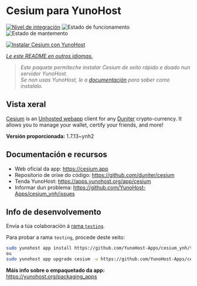 <!--
NOTA: Este README foi creado automáticamente por <https://github.com/YunoHost/apps/tree/master/tools/readme_generator>
NON debe editarse manualmente.
-->

# Cesium para YunoHost

[![Nivel de integración](https://dash.yunohost.org/integration/cesium.svg)](https://dash.yunohost.org/appci/app/cesium) ![Estado de funcionamento](https://ci-apps.yunohost.org/ci/badges/cesium.status.svg) ![Estado de mantemento](https://ci-apps.yunohost.org/ci/badges/cesium.maintain.svg)

[![Instalar Cesium con YunoHost](https://install-app.yunohost.org/install-with-yunohost.svg)](https://install-app.yunohost.org/?app=cesium)

*[Le este README en outros idiomas.](./ALL_README.md)*

> *Este paquete permíteche instalar Cesium de xeito rápido e doado nun servidor YunoHost.*  
> *Se non usas YunoHost, le a [documentación](https://yunohost.org/install) para saber como instalalo.*

## Vista xeral

[Cesium](https://cesium.app) is an [Unhosted webapp](https://unhosted.org) client for any [Duniter](https://duniter.org) crypto-currency.
It allows you to manage your wallet, certify your friends, and more!


**Versión proporcionada:** 1.7.13~ynh2
## Documentación e recursos

- Web oficial da app: <https://cesium.app>
- Repositorio de orixe do código: <https://github.com/duniter/cesium>
- Tenda YunoHost: <https://apps.yunohost.org/app/cesium>
- Informar dun problema: <https://github.com/YunoHost-Apps/cesium_ynh/issues>

## Info de desenvolvemento

Envía a túa colaboración á [rama `testing`](https://github.com/YunoHost-Apps/cesium_ynh/tree/testing).

Para probar a rama `testing`, procede deste xeito:

```bash
sudo yunohost app install https://github.com/YunoHost-Apps/cesium_ynh/tree/testing --debug
ou
sudo yunohost app upgrade cesium -u https://github.com/YunoHost-Apps/cesium_ynh/tree/testing --debug
```

**Máis info sobre o empaquetado da app:** <https://yunohost.org/packaging_apps>
